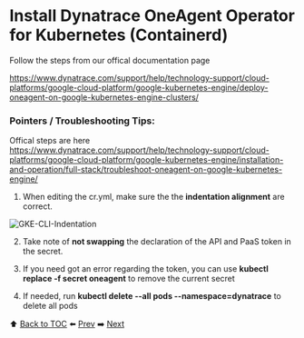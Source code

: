 # Install Dynatrace OneAgent Operator for Kubernetes (Containerd)

Follow the steps from our offical documentation page

https://www.dynatrace.com/support/help/technology-support/cloud-platforms/google-cloud-platform/google-kubernetes-engine/deploy-oneagent-on-google-kubernetes-engine-clusters/

### Pointers / Troubleshooting Tips:

Offical steps are here
https://www.dynatrace.com/support/help/technology-support/cloud-platforms/google-cloud-platform/google-kubernetes-engine/installation-and-operation/full-stack/troubleshoot-oneagent-on-google-kubernetes-engine/

1. When editing the cr.yml, make sure the the <b>indentation alignment</b> are correct.

![GKE-CLI-Indentation](https://github.com/Nodnarboen/HOT-k8s/blob/master/assets/Picture7.png)

2. Take note of <b>not swapping</b> the declaration of the API and PaaS token in the secret. 

3. If you need got an error regarding the token, you can use <b>kubectl replace -f secret oneagent</b> to remove the current secret

4. If needed, run <b>kubectl delete --all pods --namespace=dynatrace</b> to delete all pods

:arrow_up: [Back to TOC](/README.md) :arrow_left: [Prev](../lab1/README.md)   :arrow_right: [Next](../lab3/README.md)  


